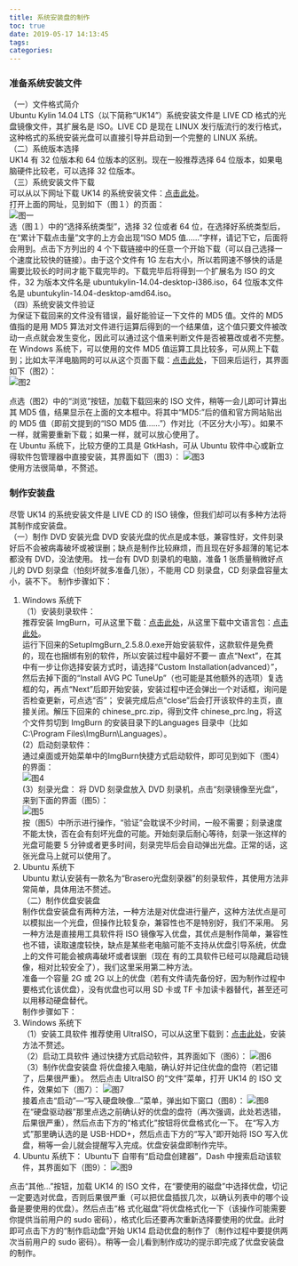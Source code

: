 ```yaml
---
title: 系统安装盘的制作
toc: true
date: 2019-05-17 14:13:45
tags:
categories:
---
```


### 准备系统安装文件  
（一）文件格式简介   
Ubuntu Kylin 14.04 LTS（以下简称“UK14”）系统安装文件是 LIVE CD 格式的光盘镜像文件，其扩展名是 ISO。LIVE CD 是现在 LINUX 发行版流行的发行格式，这种格式的系统安装光盘可以直接引导并启动到一个完整的 LINUX 系统。  
（二）系统版本选择   
UK14 有 32 位版本和 64 位版本的区别。现在一般推荐选择 64 位版本，如果电脑硬件比较老，可以选择 32 位版本。  
（三）系统安装文件下载   
可以从以下网址下载 UK14 的系统安装文件：[点击此处](http://www.ubuntukylin.com/downloads/)。   
打开上面的网址，见到如下（图１）的页面：   
![图一](https://www.ubuntukylin.com/ukylin/data/attachment/forum/201406/21/003528bbifbji0gnka22zn.jpg)   
选（图１）中的“选择系统类型”，选择 32 位或者 64 位，在选择好系统类型后，在“累计下载点击量”文字的上方会出现“ISO MD5 值……”字样，请记下它，后面将会用到。点击下方列出的 4 个下载链接中的任意一个开始下载（可以自己选择一个速度比较快的链接）。由于这个文件有 1G 左右大小，所以若网速不够快的话是需要比较长的时间才能下载完毕的。下载完毕后将得到一个扩展名为 ISO 的文件，32 为版本文件名是 ubuntukylin-14.04-desktop-i386.iso，64 位版本文件名是 ubuntukylin-14.04-desktop-amd64.iso。   
（四）系统安装文件验证   
为保证下载回来的文件没有错误，最好能验证一下文件的 MD5 值。文件的 MD5 值指的是用 MD5 算法对文件进行运算后得到的一个结果值，这个值只要文件被改动一点点就会发生变化，因此可以通过这个值来判断文件是否被篡改或者不完整。   
在 Windows 系统下，可以使用的文件 MD5 值运算工具比较多，可从网上下载到；比如太平洋电脑网的可以从这个页面下载：[点击此处](http://dl.pconline.com.cn/download/90027-1.html)，下回来后运行，其界面如下（图2）：   
![图2](https://www.ubuntukylin.com/ukylin/data/attachment/forum/201406/21/004017jk48usa8srzaud68.jpg)

点选（图2）中的“浏览”按钮，加载下载回来的 ISO 文件，稍等一会儿即可计算出其 MD5 值，结果显示在上面的文本框中。将其中“MD5:”后的值和官方网站贴出的 MD5 值（即前文提到的“ISO MD5 值……”）作对比（不区分大小写）。如果不一样，就需要重新下载；如果一样，就可以放心使用了。   
在 Ubuntu 系统下，比较方便的工具是 GtkHash，可从 Ubuntu 软件中心或新立得软件包管理器中直接安装，其界面如下（图3）：
![图3](https://www.ubuntukylin.com/ukylin/data/attachment/forum/201406/21/004228lbnwjt9agwei1myi.jpg)   
使用方法很简单，不赘述。
### 制作安装盘   
尽管 UK14 的系统安装文件是 LIVE CD 的 ISO 镜像，但我们却可以有多种方法将其制作成安装盘。   
（一）制作 DVD 安装光盘
DVD 安装光盘的优点是成本低，兼容性好，文件刻录好后不会被病毒破坏或被误删；缺点是制作比较麻烦，而且现在好多超薄的笔记本都没有 DVD，没法使用。
找一台有 DVD 刻录机的电脑，准备 1 张质量稍微好点儿的 DVD 刻录盘（怕刻坏就多准备几张），不能用 CD 刻录盘，CD 刻录盘容量太小，装不下。
制作步骤如下：   
1. Windows 系统下   
（1）安装刻录软件：   
推荐安装 ImgBurn，可从这里下载：[点击此处](http://download.imgburn.com/SetupImgBurn_2.5.8.0.exe)，从这里下载中文语言包：[点击此处](http://download.imgburn.com/translations/chinese_prc.zip)。   
运行下回来的SetupImgBurn_2.5.8.0.exe开始安装软件，这款软件是免费的，现在也捆绑有别的软件，所以安装过程中最好不要一 直点“Next”，在其中有一步让你选择安装方式时，请选择“Custom Installation(advanced）”，然后去掉下面的“Install AVG PC TuneUp”（也可能是其他额外的选项）复选框的勾，再点“Next”后即开始安装，安装过程中还会弹出一个对话框，询问是否检查更新，可点选“否”； 安装完成后点“close”后会打开该软件的主页，直接关闭。解压下回来的 chinese_prc.zip，得到文件 chinese_prc.lng，将这个文件剪切到 ImgBurn 的安装目录下的Languages 目录中（比如 C:\Program Files\ImgBurn\Languages）。   
(2）启动刻录软件：   
通过桌面或开始菜单中的ImgBurn快捷方式启动软件，即可见到如下（图4）的界面：   
![图4](https://www.ubuntukylin.com/ukylin/data/attachment/forum/201406/21/004455sjpxs82w5vrv8jjj.jpg)   
(3）刻录光盘：
将 DVD 刻录盘放入 DVD 刻录机，点击“刻录镜像至光盘”，来到下面的界面（图5）：   
![图5](https://www.ubuntukylin.com/ukylin/data/attachment/forum/201406/21/004653mm3t3c0uc3b3390q.jpg)   
按（图5）中所示进行操作，“验证”会耽误不少时间，一般不需要；刻录速度不能太快，否在会有刻坏光盘的可能。开始刻录后耐心等待，刻录一张这样的光盘可能要 5 分钟或者更多时间，刻录完毕后会自动弹出光盘。正常的话，这张光盘马上就可以使用了。   
2. Ubuntu 系统下   
Ubuntu 默认安装有一款名为“Brasero光盘刻录器”的刻录软件，其使用方法非常简单，具体用法不赘述。   
（二）制作优盘安装盘   
制作优盘安装盘有两种方法，一种方法是对优盘进行量产，这种方法优点是可以模拟出一个光盘，但操作比较复杂，兼容性也不是特别好，我们不采用。
另一种方法是直接用工具软件将 ISO 镜像写入优盘，其优点是制作简单，兼容性也不错，读取速度较快，缺点是某些老电脑可能不支持从优盘引导系统，优盘上的文件可能会被病毒破坏或者误删（现在 有的工具软件已经可以隐藏启动镜像，相对比较安全了），我们这里采用第二种方法。   
准备一个容量 2G 或 2G 以上的优盘（若有文件请先备份好，因为制作过程中要格式化该优盘），没有优盘也可以用 SD 卡或 TF 卡加读卡器替代，甚至还可以用移动硬盘替代。   
制作步骤如下：   
1. Windows 系统下   
（1）安装工具软件
推荐使用 UltraISO，可以从这里下载到：[点击此处](http://down.upantool.com:88/file/software/others/2012/UltraISO.zip)，安装方法不赘述。   
（2）启动工具软件
通过快捷方式启动软件，其界面如下（图6）：
![图6](https://www.ubuntukylin.com/ukylin/data/attachment/forum/201406/21/004822ax95bbnsjb9khbkr.jpg)   
（3）制作优盘安装盘
将优盘接入电脑，确认好并记住优盘的盘符（若记错了，后果很严重）。
然后点击 UltraISO 的“文件”菜单，打开 UK14 的 ISO 文件，效果如下（图7）：
![图7](https://www.ubuntukylin.com/ukylin/data/attachment/forum/201406/21/004934rmzz0mmha1h19aob.jpg)   
接着点击“启动”—“写入硬盘映像…”菜单，弹出如下窗口（图8）：
![图8](https://www.ubuntukylin.com/ukylin/data/attachment/forum/201406/21/005040xr48cmuknomk4oee.jpg)   
在“硬盘驱动器”那里点选之前确认好的优盘的盘符（再次强调，此处若选错，后果很严重），然后点击下方的“格式化”按钮将优盘格式化一下。
在“写入方式”那里确认选的是 USB-HDD+，然后点击下方的“写入”即开始将 ISO 写入优盘，稍等一会儿就会提醒写入完成。优盘安装盘即制作完毕。   
2. Ubuntu 系统下：
Ubuntu下 自带有“启动盘创建器”，Dash 中搜索启动该软件，其界面如下（图9）：
![图9](https://www.ubuntukylin.com/ukylin/data/attachment/forum/201406/21/005212zm9mwf90tkkkm6tk.jpg)

点击“其他…”按钮，加载 UK14 的 ISO 文件，在“要使用的磁盘”中选择优盘，切记一定要选对优盘，否则后果很严重（可以把优盘插拔几次，以确认列表中的哪个设备是要使用的优盘）。然后点击“格 式化磁盘”将优盘格式化一下（该操作可能需要你提供当前用户的 sudo 密码），格式化后还要再次重新选择要使用的优盘。此时即可点击下方的“制作启动盘”开始 UK14 启动优盘的制作了（制作过程中要提供两次当前用户的 sudo 密码）。稍等一会儿看到制作成功的提示即完成了优盘安装盘的制作。
